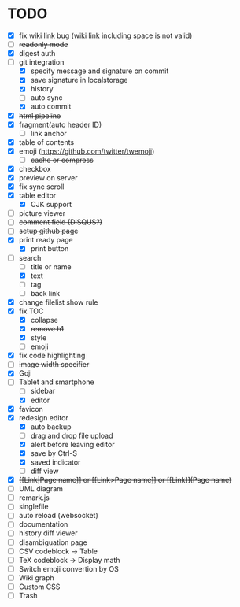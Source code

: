 TODO
====
* [x] fix wiki link bug (wiki link including space is not valid)
* [ ] ~~readonly mode~~
* [x] digest auth
* [ ] git integration
  - [x] specify message and signature on commit
  - [x] save signature in localstorage
  - [x] history
  - [ ] auto sync
  - [x] auto commit
* [x] ~~html pipeline~~
* [x] fragment(auto header ID)
  - [ ] link anchor
* [x] table of contents
* [x] emoji (https://github.com/twitter/twemoji)
  - [ ] ~~cache or compress~~
* [x] checkbox
* [x] preview on server
* [x] fix sync scroll
* [x] table editor
  - [x] CJK support
* [ ] picture viewer
* [ ] ~~comment field (DISQUS?)~~
* [ ] ~~setup github page~~
* [x] print ready page
  - [x] print button
* [ ] search
  - [ ] title or name
  - [x] text
  - [ ] tag
  - [ ] back link
* [x] change filelist show rule
* [x] fix TOC
    - [x] collapse
    - [x] ~~remove h1~~
    - [x] style
    - [ ] emoji
* [x] fix code highlighting
* [ ] ~~image width specifier~~
* [x] Goji
* [ ] Tablet and smartphone
  - [ ] sidebar
  - [x] editor
* [x] favicon
* [x] redesign editor
  - [x] auto backup
  - [ ] drag and drop file upload
  - [x] alert before leaving editor
  - [x] save by Ctrl-S
  - [x] saved indicator
  - [ ] diff view
* [x] ~~[[Link|Page name]] or [[Link>Page name]] or [[Link]](Page name)~~
* [ ] UML diagram
* [ ] remark.js
* [ ] singlefile
* [ ] auto reload (websocket)
* [ ] documentation
* [ ] history diff viewer
* [ ] disambiguation page
* [ ] CSV codeblock -> Table
* [ ] TeX codeblock -> Display math
* [ ] Switch emoji convertion by OS
* [ ] Wiki graph
* [ ] Custom CSS
* [ ] Trash
